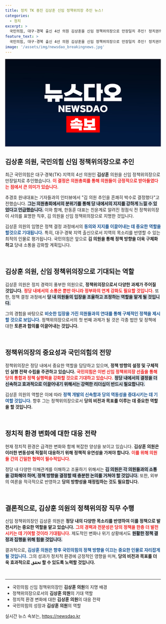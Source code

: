 ```yaml
---
title: 정치 TK 중진 김상훈 신임 정책위의장 추인 뉴스!
categories:
  - 정치
excerpt: >
  국민의힘, 대구·경북 출신 4선 의원 김상훈을 신임 정책위의장으로 만장일치 추인! 정치권의 새로운 물결이 시작된다. 김상훈 의원의 리더십이 주목받는 이유는?
feature_text: >
  국민의힘, 대구·경북 출신 4선 의원 김상훈을 신임 정책위의장으로 만장일치 추인! 정치권의 새로운 물결이 시작된다. 김상훈 의원의 리더십이 주목받는 이유는?
image: '/assets/img/newsdao_breakingnews.jpg'
---
```


<p><img src="/assets/img/newsdao_breakingnews.jpg" alt="firstkoreanews 속보" /></p>

<h2 data-ke-size="size26">김상훈 의원, 국민의힘 신임 정책위의장으로 추인</h2>

<p data-ke-size="size16">최근 국민의힘은 대구·경북(TK) 지역의 4선 의원인 <b>김상훈</b> 의원을 신임 정책위의장으로 만장일치로 추인했습니다. <b><span style="color: #ee2323;">이 결정은 의원총회를 통해 의원들이 <span style="color: #ee2323;">긍정적으로 받아들였다</span>는 점에서 큰 의미가 있습니다.</b></span> </p>

<p data-ke-size="size16">추경호 원내대표는 기자들과의 인터뷰에서 "김 의원 추인을 흔쾌히 박수로 결정했다"고 전했습니다. <b><span style="background-color: #21538527;">그는 의원총회에서의 분위기를 통해 당 내에서의 지지를 강하게 느낄 수 있었다고 언급했습니다.</span></b> 이와 함께, 한동훈 대표는 친윤계로 알려진 정점식 전 정책위의장이 사의를 표명한 직후, 김 의원을 신임 정책위의장으로 지명한 것입니다.</p>

<p data-ke-size="size16">김상훈 의원의 임명은 정책 결정 과정에서의 <b><span style="color: #1a5490;">동의와 지지를 이끌어내는 데 중요한 역할을 할것으로 기대됩니다.</span></b> 특히, 대구·경북 지역 출신으로서 지역의 목소리를 반영할 수 있는 최적의 인물로 평가됩니다. 국민의힘은 앞으로 <b>김 의원을 통해 정책 방향을 더욱 구체화하고</b> 당내 소통을 강화할 계획입니다.</p>

<p data-ke-size="size16">&nbsp;</p>

<h2 data-ke-size="size26">김상훈 의원, 신임 정책위의장으로 기대되는 역할</h2>

<p data-ke-size="size16">김상훈 의원은 정치 경력이 풍부한 의원으로, <b>정책위의장으로서 다양한 과제가 주어질 것입니다.</b> <b><span style="color: #ee2323;">정당 내에서의 소통은 뿐만 아니라 정부와의 연계 강화도 필요할 것입니다.</span></b> 또한, 정책 결정 과정에서 <b><span style="background-color: #21538527;">당 내 의원들의 입장을 조율하고 조정하는 역할을 맡게 될 것입니다.</span></b></p>

<p data-ke-size="size16">그의 경험을 바탕으로 <b><span style="color: #1a5490;">비슷한 입장을 가진 의원들과의 연대를 통해 구체적인 정책을 제시할 것으로 보입니다.</span></b> 정책위의장으로서의 첫 번째 과제가 될 것은 각종 법안 및 정책에 대한 <b>토론과 합의를 이끌어내는 것입니다.</b></p>

<p data-ke-size="size16">&nbsp;</p>

<h2 data-ke-size="size26">정책위의장의 중요성과 국민의힘의 전망</h2>

<p data-ke-size="size16">정책위의장은 정당 내에서 중요한 역할을 담당하고 있으며, <b>정책 방향의 설정 및 구체적인 실행 전략 수립을 주관하고 있습니다.</b> <b><span style="color: #ee2323;">국민의힘은 이번 신임 정책위의장 선출을 통해 당의 통합과 정책 실행력을 강화할 것으로 기대하고 있습니다.</span></b> <b><span style="background-color: #21538527;">정당 내에서의 결정을 더 신속하고 효과적으로 이끌어내기 위해서는 강력한 리더십이 반드시 필요합니다.</span></b></p>

<p data-ke-size="size16">김상훈 의원의 역할은 이에 따라 <b><span style="color: #1a5490;">정책 개발의 신속함과 당의 역동성을 증대시키는 데 기여할 것입니다.</span></b> 향후 그는 정책위의장으로서 <b>당의 비전과 목표를 이루는 데 중요한 역할을 할 것입니다.</b></p>

<p data-ke-size="size16">&nbsp;</p>

<h2 data-ke-size="size26">정치적 환경 변화에 대한 대응 전략</h2>

<p data-ke-size="size16">현재 정치적 환경은 급격한 변화와 함께 복잡한 양상을 보이고 있습니다. <b>김상훈 의원은 이러한 변동성에 적절히 대응하기 위해 정책적 유연성을 가져야 합니다.</b> <b><span style="color: #ee2323;">이를 위해 의원들 간의 긴밀한 협력이 필수적입니다.</span></b></p>

<p data-ke-size="size16">정당 내 다양한 이해관계를 이해하고 조율하기 위해서는 <b><span style="background-color: #21538527;">김 의원은 각 의원들과의 소통을 강화해야 하며, 정책 방향을 결정할 때 충분한 논의를 거쳐야 할 것입니다.</span></b> 또한, 외부의 여론을 적극적으로 반영하고 <b>당의 방향성을 재정립하는 것도 필요합니다.</b></p>

<p data-ke-size="size16">&nbsp;</p>

<h2 data-ke-size="size26">결론적으로, 김상훈 의원의 정책위의장 직무 수행</h2>

<p data-ke-size="size16">신임 정책위의장인 김상훈 의원은 <b>정당 내의 다양한 목소리를 반영하여 이를 정책으로 발전시키는 중요한 역할을 맡고 있습니다.</b> <b><span style="color: #ee2323;">그의 경력과 전문성은 당의 정책을 한층 더 발전시키는 데 기여할 것이라 기대됩니다.</span></b> 제도적인 변화나 위기 상황에서도 <b><span style="background-color: #21538527;">원활한 정책 결정과 집행을 위해 힘쓸 것입니다.</span></b></p>

<p data-ke-size="size16">결과적으로, <b><span style="color: #1a5490;">김상훈 의원은 향후 국민의힘의 정책 방향을 이끄는 중요한 인물로 자리잡게 될 것입니다.</span></b> 그의 성과가 정치적 환경에 긍정적인 영향을 미쳐, <b>당의 비전과 목표를 더욱 효과적으로 تحقق 할 수 있도록 노력할 것입니다.</b></p>

<p data-ke-size="size16">&nbsp;</p>

<hr/>

<ul>
    <li>국민의힘 신임 정책위의장인 <b>김상훈 의원</b>의 지명 배경</li>
    <li>정책위의장으로서의 <b>김상훈 의원</b>의 기대 역할</li>
    <li>정치적 환경 변화에 대한 <b>김상훈 의원</b>의 대응 전략</li>
    <li>국민의힘의 성장과 <b>김상훈 의원</b>의 역할</li>
</ul>
실시간 뉴스 속보는, <a href="https://newsdao.kr" rel="dofollow">https://newsdao.kr</a>


